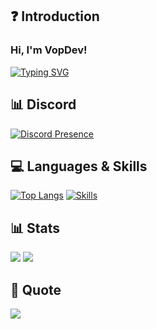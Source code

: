 ## ❓ Introduction

### Hi, I'm VopDev!

[![Typing SVG](https://readme-typing-svg.herokuapp.com?duration=7000&lines=Backend+&+FiveM+Developer)](https://github.com/VopDev)

## 📊 Discord
[![Discord Presence](https://lanyard.cnrad.dev/api/368844587101454336?theme=dark)](https://discord.com/users/368844587101454336)
## 💻 Languages & Skills
[![Top Langs](https://github-readme-stats.vercel.app/api/top-langs/?username=VopDev&layout=compact)](https://github.com/VopDev)
[![Skills](https://skillicons.dev/icons?i=html,css,js,ts,php,nodejs,mongodb,mysql,md,lua,git,jquery,nginx,vscode&theme=dark)](https://github.com/VopDev)

## 📊 Stats

[![](https://img.shields.io/github/followers/vopdev?style=for-the-badge)](https://github.com/VopDev)
[![](https://komarev.com/ghpvc/?username=vopdev&color=blue&style=for-the-badge)](https://github.com/AwayFromKane)


## 📃 Quote

<p align="left">
  <img src="https://quotes-github-readme.vercel.app/api?type=horizontal&theme=light)]"  
</p>
